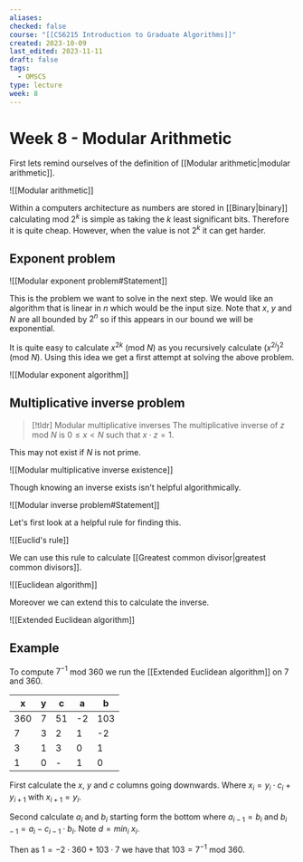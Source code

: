 ```yaml
---
aliases: 
checked: false
course: "[[CS6215 Introduction to Graduate Algorithms]]"
created: 2023-10-09
last_edited: 2023-11-11
draft: false
tags:
  - OMSCS
type: lecture
week: 8
---
```

# Week 8 - Modular Arithmetic

First lets remind ourselves of the definition of [[Modular arithmetic|modular arithmetic]].

![[Modular arithmetic]]

Within a computers architecture as numbers are stored in [[Binary|binary]] calculating mod $2^k$ is simple as taking the $k$ least significant bits. Therefore it is quite cheap. However, when the value is not $2^k$ it can get harder.

## Exponent problem

![[Modular exponent problem#Statement]]

This is the problem we want to solve in the next step. We would like an algorithm that is linear in $n$ which would be the input size. Note that $x$, $y$ and $N$ are all bounded by $2^n$ so if this appears in our bound we will be exponential.

It is quite easy to calculate $x^{2k}$ (mod $N$) as you recursively calculate $(x^{2i})^2$ (mod $N$). Using this idea we get a first attempt at solving the above problem.

![[Modular exponent algorithm]]

## Multiplicative inverse problem

>[!tldr] Modular multiplicative inverses
>The multiplicative inverse of $z$ mod $N$ is $0 \leq x < N$ such that $x \cdot z = 1$.

This may not exist if $N$ is not prime.

![[Modular multiplicative inverse existence]]

Though knowing an inverse exists isn't helpful algorithmically.

![[Modular inverse problem#Statement]]

Let's first look at a helpful rule for finding this.

![[Euclid's rule]]

We can use this rule to calculate [[Greatest common divisor|greatest common divisors]].

![[Euclidean algorithm]]

Moreover we can extend this to calculate the inverse.

![[Extended Euclidean algorithm]]

## Example

To compute $7^{-1}$ mod $360$  we run the [[Extended Euclidean algorithm]] on $7$ and $360$.

| x   | y   | c    | a   | b   |
| --- | --- | ---- | --- | --- |
| 360 | 7   | 51   | -2   | 103 |
| 7   | 3   | 2    | 1   | -2   |
| 3   | 1   | 3    | 0   | 1   |
| 1   | 0   | -    | 1   | 0   |

First calculate the $x$, $y$ and $c$ columns going downwards. Where $x_i = y_i \cdot c_i + y_{i+1}$ with $x_{i+1} = y_i$.

Second calculate $a_i$ and $b_i$ starting form the bottom where $a_{i-1} = b_i$ and $b_{i-1} = a_{i} - c_{i-1} \cdot b_i$. Note $d = min_i \ x_i$.

Then as $1 = -2 \cdot 360 + 103 \cdot 7$ we have that $103 = 7^{-1}$ mod $360$.
